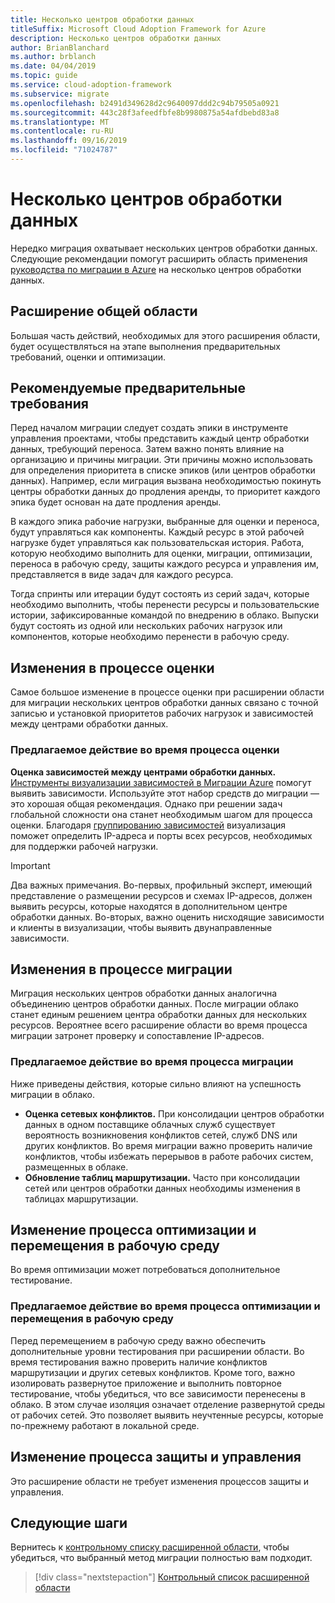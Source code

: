 ```yaml
---
title: Несколько центров обработки данных
titleSuffix: Microsoft Cloud Adoption Framework for Azure
description: Несколько центров обработки данных
author: BrianBlanchard
ms.author: brblanch
ms.date: 04/04/2019
ms.topic: guide
ms.service: cloud-adoption-framework
ms.subservice: migrate
ms.openlocfilehash: b2491d349628d2c9640097ddd2c94b79505a0921
ms.sourcegitcommit: 443c28f3afeedfbfe8b9980875a54afdbebd83a8
ms.translationtype: MT
ms.contentlocale: ru-RU
ms.lasthandoff: 09/16/2019
ms.locfileid: "71024787"
---
```

# <a name="multiple-datacenters"></a>Несколько центров обработки данных

Нередко миграция охватывает нескольких центров обработки данных. Следующие рекомендации помогут расширить область применения [руководства по миграции в Azure](../azure-migration-guide/index.md) на несколько центров обработки данных.

## <a name="general-scope-expansion"></a>Расширение общей области

Большая часть действий, необходимых для этого расширения области, будет осуществляться на этапе выполнения предварительных требований, оценки и оптимизации.

## <a name="suggested-prerequisites"></a>Рекомендуемые предварительные требования

Перед началом миграции следует создать эпики в инструменте управления проектами, чтобы представить каждый центр обработки данных, требующий переноса. Затем важно понять влияние на организацию и причины миграции. Эти причины можно использовать для определения приоритета в списке эпиков (или центров обработки данных). Например, если миграция вызвана необходимостью покинуть центры обработки данных до продления аренды, то приоритет каждого эпика будет основан на дате продления аренды.

В каждого эпика рабочие нагрузки, выбранные для оценки и переноса, будут управляться как компоненты. Каждый ресурс в этой рабочей нагрузке будет управляться как пользовательская история. Работа, которую необходимо выполнить для оценки, миграции, оптимизации, переноса в рабочую среду, защиты каждого ресурса и управления им, представляется в виде задач для каждого ресурса.

Тогда спринты или итерации будут состоять из серий задач, которые необходимо выполнить, чтобы перенести ресурсы и пользовательские истории, зафиксированные командой по внедрению в облако. Выпуски будут состоять из одной или нескольких рабочих нагрузок или компонентов, которые необходимо перенести в рабочую среду.

## <a name="assess-process-changes"></a>Изменения в процессе оценки

Самое большое изменение в процессе оценки при расширении области для миграции нескольких центров обработки данных связано с точной записью и установкой приоритетов рабочих нагрузок и зависимостей между центрами обработки данных.

### <a name="suggested-action-during-the-assess-process"></a>Предлагаемое действие во время процесса оценки

**Оценка зависимостей между центрами обработки данных.** [Инструменты визуализации зависимостей в Миграции Azure](https://docs.microsoft.com/azure/migrate/concepts-dependency-visualization) помогут выявить зависимости. Используйте этот набор средств до миграции — это хорошая общая рекомендация. Однако при решении задач глобальной сложности она станет необходимым шагом для процесса оценки. Благодаря [группированию зависимостей](https://docs.microsoft.com/azure/migrate/how-to-create-group-machine-dependencies) визуализация поможет определить IP-адреса и порты всех ресурсов, необходимых для поддержки рабочей нагрузки.

> [!IMPORTANT]
> Два важных примечания. Во-первых, профильный эксперт, имеющий представление о размещении ресурсов и схемах IP-адресов, должен выявить ресурсы, которые находятся в дополнительном центре обработки данных. Во-вторых, важно оценить нисходящие зависимости и клиенты в визуализации, чтобы выявить двунаправленные зависимости.

## <a name="migrate-process-changes"></a>Изменения в процессе миграции

Миграция нескольких центров обработки данных аналогична объединению центров обработки данных. После миграции облако станет единым решением центра обработки данных для нескольких ресурсов. Вероятнее всего расширение области во время процесса миграции затронет проверку и сопоставление IP-адресов.

### <a name="suggested-action-during-the-migrate-process"></a>Предлагаемое действие во время процесса миграции

Ниже приведены действия, которые сильно влияют на успешность миграции в облако.

- **Оценка сетевых конфликтов.** При консолидации центров обработки данных в одном поставщике облачных служб существует вероятность возникновения конфликтов сетей, служб DNS или других конфликтов. Во время миграции важно проверить наличие конфликтов, чтобы избежать перерывов в работе рабочих систем, размещенных в облаке.
- **Обновление таблиц маршрутизации.** Часто при консолидации сетей или центров обработки данных необходимы изменения в таблицах маршрутизации.

## <a name="optimize-and-promote-process-changes"></a>Изменение процесса оптимизации и перемещения в рабочую среду

Во время оптимизации может потребоваться дополнительное тестирование.

### <a name="suggested-action-during-the-optimize-and-promote-process"></a>Предлагаемое действие во время процесса оптимизации и перемещения в рабочую среду

Перед перемещением в рабочую среду важно обеспечить дополнительные уровни тестирования при расширении области. Во время тестирования важно проверить наличие конфликтов маршрутизации и других сетевых конфликтов. Кроме того, важно изолировать развернутое приложение и выполнить повторное тестирование, чтобы убедиться, что все зависимости перенесены в облако. В этом случае изоляция означает отделение развернутой среды от рабочих сетей. Это позволяет выявить неучтенные ресурсы, которые по-прежнему работают в локальной среде.

## <a name="secure-and-manage-process-changes"></a>Изменение процесса защиты и управления

Это расширение области не требует изменения процессов защиты и управления.

## <a name="next-steps"></a>Следующие шаги

Вернитесь к [контрольному списку расширенной области](./index.md), чтобы убедиться, что выбранный метод миграции полностью вам подходит.

> [!div class="nextstepaction"]
> [Контрольный список расширенной области](./index.md)
